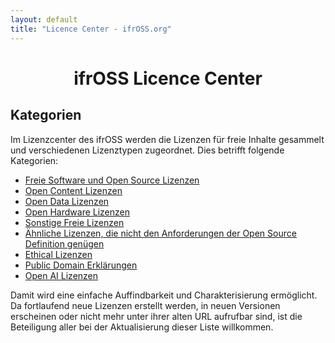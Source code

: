 ```yaml
---
layout: default
title: "Licence Center - ifrOSS.org"
---
```


<h1 style="text-align: center;">ifrOSS Licence Center</h1>

## Kategorien
Im Lizenzcenter des ifrOSS werden die Lizenzen für freie Inhalte gesammelt und verschiedenen Lizenztypen zugeordnet. Dies betrifft folgende Kategorien:

* [Freie Software und Open Source Lizenzen](/ifrOSS/Pages/licence_center/foss/de)
* [Open Content Lizenzen](/ifrOSS/Pages/licence_center/opencontent/de)
* [Open Data Lizenzen](/ifrOSS/wip.html)
* [Open Hardware Lizenzen](/ifrOSS/wip.html)
* [Sonstige Freie Lizenzen](/ifrOSS/wip.html)
* [Ähnliche Lizenzen, die nicht den Anforderungen der Open Source Definition genügen](/ifrOSS/wip.html)
* [Ethical Lizenzen](/ifrOSS/wip.html)
* [Public Domain Erklärungen](/ifrOSS/wip.html)
* [Open AI Lizenzen](/ifrOSS/wip.html)
 
Damit wird eine einfache Auffindbarkeit und Charakterisierung
ermöglicht. Da fortlaufend neue Lizenzen erstellt werden, in
neuen Versionen erscheinen oder nicht mehr unter ihrer alten URL
aufrufbar sind, ist die Beteiligung aller bei der Aktualisierung
dieser Liste willkommen.
